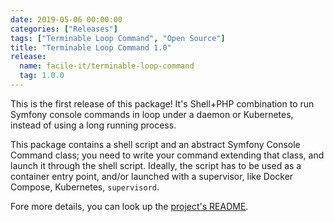 ```yaml
---
date: 2019-05-06 00:00:00
categories: ["Releases"]
tags: ["Terminable Loop Command", "Open Source"]
title: "Terminable Loop Command 1.0"
release:
  name: facile-it/terminable-loop-command
  tag: 1.0.0
---
```


This is the first release of this package! It's Shell+PHP combination to run Symfony console commands in loop under a daemon or Kubernetes, instead of using a long running process.

This package contains a shell script and an abstract Symfony Console Command class; you need to write your command extending that class, and launch it through the shell script. Ideally, the script has to be used as a container entry point, and/or launched with a supervisor, like Docker Compose, Kubernetes, `supervisord`.

Fore more details, you can look up the [project's README](https://github.com/facile-it/terminable-loop-command/).
